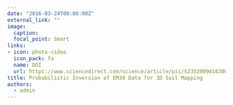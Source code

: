 ```yaml
---
date: "2016-03-24T00:00:00Z"
external_link: ""
image:
  caption: 
  focal_point: Smart
links:
- icon: photo-video
  icon_pack: fa
  name: DOI
  url: https://www.sciencedirect.com/science/article/pii/S235200941630027X?via%3Dihub
title: Probabilistic Inversion of EM38 Data for 3D Soil Mapping
authors: 
  - admin
---
```


